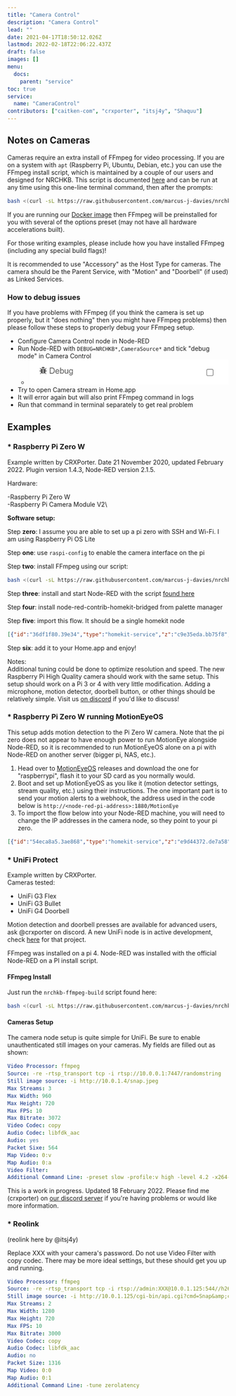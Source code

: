 ```yaml
---
title: "Camera Control"
description: "Camera Control"
lead: ""
date: 2021-04-17T18:50:12.026Z
lastmod: 2022-02-18T22:06:22.437Z
draft: false
images: []
menu:
  docs:
    parent: "service"
toc: true
service:
  name: "CameraControl"
contributors: ["caitken-com", "crxporter", "itsj4y", "Shaquu"]
---
```


## Notes on Cameras

Cameras require an extra install of FFmpeg for video processing.
If you are on a system with `apt` (Raspberry Pi, Ubuntu, Debian, etc.) you can use the FFmpeg install script, which is maintained by a couple of our users and designed for NRCHKB.
This script is documented [here](https://github.com/marcus-j-davies/nrchkb-ffmpeg-build) and can be run at any time using this one-line terminal command, then after the prompts:

```bash
bash <(curl -sL https://raw.githubusercontent.com/marcus-j-davies/nrchkb-ffmpeg-build/main/nrchkb-ffmpeg-build.sh)
```

If you are running our [Docker image](https://github.com/NRCHKB/node-red-contrib-homekit-docker) then FFmpeg will be preinstalled for you with several of the options preset (may not have all hardware accelerations built).

For those writing examples, please include how you have installed FFmpeg (including any special build flags)!

It is recommended to use "Accessory" as the Host Type for cameras.
The camera should be the Parent Service, with "Motion" and "Doorbell" (if used) as Linked Services.

### How to debug issues

If you have problems with FFmpeg (if you think the camera is set up properly, but it "does nothing" then you might have FFmpeg problems) then please follow these steps to properly debug your FFmpeg setup.

- Configure Camera Control node in Node-RED
- Run Node-RED with `DEBUG=NRCHKB*,CameraSource*` and tick "debug mode" in Camera Control
  - ![Camera Control Debug checkbox](camera-control-debug.png)
- Try to open Camera stream in Home.app
- It will error again but will also print FFmpeg command in logs
- Run that command in terminal separately to get real problem

## Examples

### * Raspberry Pi Zero W

Example written by CRXPorter. Date 21 November 2020, updated February 2022. Plugin version 1.4.3, Node-RED version 2.1.5.

Hardware:

-Raspberry Pi Zero W\
-Raspberry Pi Camera Module V2\

**Software setup:**

Step **zero**: I assume you are able to set up a pi zero with SSH and Wi-Fi. I am using Raspberry Pi OS Lite

Step **one**: use `raspi-config` to enable the camera interface on the pi

Step **two**: install FFmpeg using our script:

```bash
bash <(curl -sL https://raw.githubusercontent.com/marcus-j-davies/nrchkb-ffmpeg-build/main/nrchkb-ffmpeg-build.sh)
```

Step **three**: install and start Node-RED with the script [found here](https://Node-RED.org/docs/getting-started/raspberrypi)

Step **four**: install node-red-contrib-homekit-bridged from palette manager

Step **five**: import this flow. It should be a single homekit node

```json
[{"id":"36df1f80.39e34","type":"homekit-service","z":"c9e35eda.bb75f8","isParent":true,"bridge":"f18ad79f.5081e8","parentService":"","name":"Pi zero camera","serviceName":"CameraControl","topic":"","filter":false,"manufacturer":"NRCHKB","model":"1.2.0","serialNo":"Default Serial Number","firmwareRev":"1.2.0","hardwareRev":"1.2.0","softwareRev":"1.2.0","cameraConfigVideoProcessor":"ffmpeg","cameraConfigSource":"-re -r 6 -s 1280x720 -f video4linux2 -i /dev/video0","cameraConfigStillImageSource":"-s 1280x720 -f video4linux2 -i /dev/video0","cameraConfigMaxStreams":2,"cameraConfigMaxWidth":"1280","cameraConfigMaxHeight":"720","cameraConfigMaxFPS":"6","cameraConfigMaxBitrate":300,"cameraConfigVideoCodec":"h264_v4l2m2m","cameraConfigAudioCodec":"h264_v4l2m2m","cameraConfigAudio":false,"cameraConfigPacketSize":"564","cameraConfigVerticalFlip":false,"cameraConfigHorizontalFlip":false,"cameraConfigMapVideo":"0:0","cameraConfigMapAudio":"0:1","cameraConfigVideoFilter":"","cameraConfigAdditionalCommandLine":"-tune zerolatency","cameraConfigDebug":false,"cameraConfigSnapshotOutput":"disabled","cameraConfigInterfaceName":"","characteristicProperties":"{}","waitForSetupMsg":false,"outputs":3,"x":430,"y":260,"wires":[[],[],[]]},{"id":"f18ad79f.5081e8","type":"homekit-bridge","bridgeName":"Camera","pinCode":"111-11-111","port":"","allowInsecureRequest":false,"manufacturer":"Raspberry Pi","model":"Pi zero w","serialNo":"00001","firmwareRev":"1.2.0","hardwareRev":"1.2.0","softwareRev":"1.2.0","customMdnsConfig":false,"mdnsMulticast":true,"mdnsInterface":"","mdnsPort":"","mdnsIp":"","mdnsTtl":"","mdnsLoopback":true,"mdnsReuseAddr":true,"allowMessagePassthrough":true}]
```

Step **six**: add it to your Home.app and enjoy!

Notes:\
Additional tuning could be done to optimize resolution and speed.
The new Raspberry Pi High Quality camera should work with the same setup.
This setup should work on a Pi 3 or 4 with very little modification.
Adding a microphone, motion detector, doorbell button, or other things should be relatively simple.
Visit us [on discord](https://discord.gg/uvYac5u) if you'd like to discuss!

### * Raspberry Pi Zero W running MotionEyeOS

This setup adds motion detection to the Pi Zero W camera. Note that the pi zero does not appear to have enough power to run MotionEye alongside Node-RED, so it is recommended to run MotionEyeOS alone on a pi with Node-RED on another server (bigger pi, NAS, etc.).

1. Head over to [MotionEyeOS](https://github.com/ccrisan/motioneyeos) releases and download the one for "raspberrypi", flash it to your SD card as you normally would.
2. Boot and set up MotionEyeOS as you like it (motion detector settings, stream quality, etc.) using their instructions. The one important part is to send your motion alerts to a webhook, the address used in the code below is `http://<node-red-pi-address>:1880/MotionEye`
3. To import the flow below into your Node-RED machine, you will need to change the IP addresses in the camera node, so they point to your pi zero.

```json
[{"id":"54eca8a5.3ae868","type":"homekit-service","z":"e9d44372.de7a58","isParent":true,"bridge":"e1aa7622.06a8b","parentService":"","name":"MotionEye OS","serviceName":"CameraControl","topic":"","filter":false,"manufacturer":"NRCHKB","model":"0.130.2","serialNo":"Default Serial Number","firmwareRev":"0.130.2","hardwareRev":"0.130.2","softwareRev":"0.130.2","cameraConfigVideoProcessor":"ffmpeg","cameraConfigSource":"-re -f mjpeg -i http://10.10.10.13:8081","cameraConfigStillImageSource":"-f mjpeg -i http://10.10.10.13/picture/1/current/","cameraConfigMaxStreams":2,"cameraConfigMaxWidth":1280,"cameraConfigMaxHeight":"800","cameraConfigMaxFPS":10,"cameraConfigMaxBitrate":300,"cameraConfigVideoCodec":"libx264","cameraConfigAudioCodec":"libfdk_aac","cameraConfigAudio":false,"cameraConfigPacketSize":1316,"cameraConfigVerticalFlip":false,"cameraConfigHorizontalFlip":false,"cameraConfigMapVideo":"0:0","cameraConfigMapAudio":"0:1","cameraConfigVideoFilter":"scale=1280:720","cameraConfigAdditionalCommandLine":"-tune zerolatency","cameraConfigDebug":false,"cameraConfigSnapshotOutput":"disabled","cameraConfigInterfaceName":"","characteristicProperties":"{}","waitForSetupMsg":false,"outputs":3,"x":460,"y":1680,"wires":[[],[],[]]},{"id":"ea482940.81194","type":"http in","z":"e9d44372.de7a58","name":"MotionEye","url":"/MotionEye","method":"get","upload":false,"swaggerDoc":"","x":290,"y":1540,"wires":[["10c44307.6c37ad","6a889a0f.5f851c","a3c9a20d.a1fef8"]]},{"id":"10c44307.6c37ad","type":"debug","z":"e9d44372.de7a58","name":"","active":true,"tosidebar":true,"console":false,"tostatus":false,"complete":"true","targetType":"full","statusVal":"","statusType":"auto","x":450,"y":1500,"wires":[]},{"id":"6a889a0f.5f851c","type":"http response","z":"e9d44372.de7a58","name":"Success","statusCode":"201","headers":{},"x":750,"y":1540,"wires":[]},{"id":"5ed047ac.070648","type":"homekit-service","z":"e9d44372.de7a58","isParent":false,"bridge":"","parentService":"54eca8a5.3ae868","name":"MotionEye Motion","serviceName":"MotionSensor","topic":"","filter":false,"manufacturer":"NRCHKB","model":"0.130.2","serialNo":"Default Serial Number","firmwareRev":"0.130.2","hardwareRev":"0.130.2","softwareRev":"0.130.2","cameraConfigVideoProcessor":"ffmpeg","cameraConfigSource":"","cameraConfigStillImageSource":"","cameraConfigMaxStreams":2,"cameraConfigMaxWidth":1280,"cameraConfigMaxHeight":720,"cameraConfigMaxFPS":10,"cameraConfigMaxBitrate":300,"cameraConfigVideoCodec":"libx264","cameraConfigAudioCodec":"libfdk_aac","cameraConfigAudio":false,"cameraConfigPacketSize":1316,"cameraConfigVerticalFlip":false,"cameraConfigHorizontalFlip":false,"cameraConfigMapVideo":"0:0","cameraConfigMapAudio":"0:1","cameraConfigVideoFilter":"scale=1280:720","cameraConfigAdditionalCommandLine":"-tune zerolatency","cameraConfigDebug":false,"cameraConfigSnapshotOutput":"disabled","cameraConfigInterfaceName":"","characteristicProperties":"{}","waitForSetupMsg":false,"outputs":2,"x":790,"y":1600,"wires":[[],[]]},{"id":"b29f3d75.196e1","type":"change","z":"e9d44372.de7a58","name":"","rules":[{"t":"move","p":"payload","pt":"msg","to":"payload.MotionDetected","tot":"msg"}],"action":"","property":"","from":"","to":"","reg":false,"x":570,"y":1600,"wires":[["5ed047ac.070648"]]},{"id":"a3c9a20d.a1fef8","type":"trigger","z":"e9d44372.de7a58","name":"","op1":"true","op2":"false","op1type":"bool","op2type":"bool","duration":"30","extend":true,"overrideDelay":false,"units":"s","reset":"","bytopic":"all","topic":"topic","outputs":1,"x":370,"y":1600,"wires":[["b29f3d75.196e1"]]},{"id":"e1aa7622.06a8b","type":"homekit-bridge","bridgeName":"TestCam","pinCode":"111-11-111","port":"","allowInsecureRequest":false,"manufacturer":"NRCHKB","model":"0.130.2","serialNo":"Default Serial Number","firmwareRev":"0.130.2","hardwareRev":"0.130.2","softwareRev":"0.130.2","customMdnsConfig":false,"mdnsMulticast":true,"mdnsInterface":"","mdnsPort":"","mdnsIp":"","mdnsTtl":"","mdnsLoopback":true,"mdnsReuseAddr":true,"allowMessagePassthrough":true}]
```

### * UniFi Protect

Example written by CRXPorter.\
Cameras tested:

- UniFi G3 Flex
- UniFi G3 Bullet
- UniFi G4 Doorbell

Motion detection and doorbell presses are available for advanced users, ask @crxporter on discord.
A new UniFi node is in active development, check [here](https://github.com/NRCHKB/node-red-contrib-unifi-os) for that project.

FFmpeg was installed on a pi 4. Node-RED was installed with the official Node-RED on a PI install script.

#### FFmpeg Install

Just run the `nrchkb-ffmpeg-build` script found here:

```bash
bash <(curl -sL https://raw.githubusercontent.com/marcus-j-davies/nrchkb-ffmpeg-build/main/nrchkb-ffmpeg-build.sh)
```

#### Cameras Setup

The camera node setup is quite simple for UniFi. Be sure to enable unauthenticated still images on your cameras. My fields are filled out as shown:

```yaml
Video Processor: ffmpeg
Source: -re -rtsp_transport tcp -i rtsp://10.0.0.1:7447/randomstring
Still image source: -i http://10.0.1.4/snap.jpeg
Max Streams: 3
Max Width: 960
Max Height: 720
Max FPS: 10
Max Bitrate: 3072
Video Codec: copy
Audio Codec: libfdk_aac
Audio: yes
Packet Sixe: 564
Map Video: 0:v
Map Audio: 0:a
Video Filter:
Additional Command Line: -preset slow -profile:v high -level 4.2 -x264-params intra-refresh=1:bframes=0
```

This is a work in progress. Updated 18 February 2022. Please find me (crxporter) on [our discord server](https://discord.gg/uvYac5u) if you're having problems or would like more information.

### * Reolink

(reolink here by @itsj4y)

Replace XXX with your camera's password.
Do not use Video Filter with copy codec.
There may be more ideal settings, but these should get you up and running.

```yaml
Video Processor: ffmpeg
Source: -re -rtsp_transport tcp -i rtsp://admin:XXX@10.0.1.125:544//h264Preview_01_sub
Still image source: -i http://10.0.1.125/cgi-bin/api.cgi?cmd=Snap&amp;channel=0&amp;rs=wuuPhkmUCeI9WG7C&amp;user=admin&amp;password=XXX
Max Streams: 2
Max Width: 1280
Max Height: 720
Max FPS: 10
Max Bitrate: 3000
Video Codec: copy
Audio Codec: libfdk_aac
Audio: no
Packet Size: 1316
Map Video: 0:0
Map Audio: 0:1
Additional Command Line: -tune zerolatency
```
